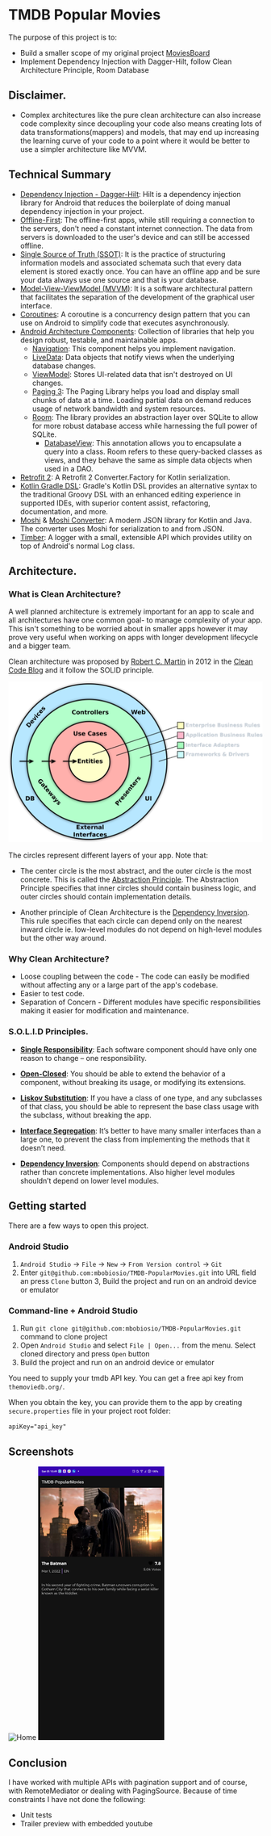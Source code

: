 # TMDB Popular Movies

The purpose of this project is to:

- Build a smaller scope of my original
  project [MoviesBoard](https://github.com/mbobiosio/MoviesBoard)
- Implement Dependency Injection with Dagger-Hilt, follow Clean Architecture Principle, Room
  Database

## Disclaimer.

- Complex architectures like the pure clean architecture can also increase code complexity since
  decoupling your code also means creating lots of data transformations(mappers) and models, that
  may end up increasing the learning curve of your code to a point where it would be better to use a
  simpler architecture like MVVM.

## Technical Summary

- [Dependency Injection - Dagger-Hilt](https://dagger.dev/hilt/): Hilt is a dependency injection
  library for Android that reduces the boilerplate of doing manual dependency injection in your
  project.
- [Offline-First](https://applikeysolutions.com/blog/the-offline-first-approach-to-mobile-app-development):
  The offline-first apps, while still requiring a connection to the servers, don't need a constant
  internet connection. The data from servers is downloaded to the user's device and can still be
  accessed offline.
- [Single Source of Truth (SSOT)](https://developer.android.com/jetpack/docs/guide#truth): It is the
  practice of structuring information models and associated schemata such that every data element is
  stored exactly once. You can have an offline app and be sure your data always use one source and
  that is your database.
- [Model-View-ViewModel (MVVM)](https://en.wikipedia.org/wiki/Model%E2%80%93view%E2%80%93viewmodel):
  It is a software architectural pattern that facilitates the separation of the development of the
  graphical user interface.
- [Coroutines](https://developer.android.com/kotlin/coroutines): A coroutine is a concurrency design
  pattern that you can use on Android to simplify code that executes asynchronously.
- [Android Architecture Components](https://developer.android.com/topic/libraries/architecture):
  Collection of libraries that help you design robust, testable, and maintainable apps.
    - [Navigation](https://developer.android.com/guide/navigation): This component helps you
      implement navigation.
    - [LiveData](https://developer.android.com/topic/libraries/architecture/livedata): Data objects
      that notify views when the underlying database changes.
    - [ViewModel](https://developer.android.com/topic/libraries/architecture/viewmodel): Stores
      UI-related data that isn't destroyed on UI changes.
    - [Paging 3](https://developer.android.com/topic/libraries/architecture/paging): The Paging
      Library helps you load and display small chunks of data at a time. Loading partial data on
      demand reduces usage of network bandwidth and system resources.
    - [Room](https://developer.android.com/topic/libraries/architecture/room): The library provides
      an abstraction layer over SQLite to allow for more robust database access while harnessing the
      full power of SQLite.
        - [DatabaseView](https://developer.android.com/training/data-storage/room/creating-views):
          This annotation allows you to encapsulate a query into a class. Room refers to these
          query-backed classes as views, and they behave the same as simple data objects when used
          in a DAO.
- [Retrofit 2](https://github.com/JakeWharton/retrofit2-kotlinx-serialization-converter): A Retrofit
  2 Converter.Factory for Kotlin serialization.
- [Kotlin Gradle DSL](https://docs.gradle.org/current/userguide/kotlin_dsl.html): Gradle's Kotlin
  DSL provides an alternative syntax to the traditional Groovy DSL with an enhanced editing
  experience in supported IDEs, with superior content assist, refactoring, documentation, and more.
- [Moshi](https://github.com/square/moshi)
  & [Moshi Converter](https://github.com/square/retrofit/tree/master/retrofit-converters/moshi): A
  modern JSON library for Kotlin and Java. The converter uses Moshi for serialization to and from
  JSON.
- [Timber](https://github.com/JakeWharton/timber): A logger with a small, extensible API which
  provides utility on top of Android's normal Log class.

## Architecture.

### What is Clean Architecture?

A well planned architecture is extremely important for an app to scale and all architectures have one common goal- to manage complexity of your app. This isn't something to be worried about in smaller apps however it may prove very useful when working on apps with longer development lifecycle and a bigger team.

Clean architecture was proposed by [Robert C. Martin](https://en.wikipedia.org/wiki/Robert_C._Martin) in 2012 in the [Clean Code Blog](http://blog.cleancoder.com/uncle-bob/2012/08/13/the-clean-architecture.html) and it follow the SOLID principle.

<p align="center"><img src="assets/clean_arch.png" alt="Clean Architecture Diagram"></p>

The circles represent different layers of your app. Note that:

- The center circle is the most abstract, and the outer circle is the most concrete. This is called the [Abstraction Principle](https://en.wikipedia.org/wiki/Abstraction_principle_(computer_programming)). The Abstraction Principle specifies that inner circles should contain business logic, and outer circles should contain implementation details.

- Another principle of Clean Architecture is the [Dependency Inversion](https://en.wikipedia.org/wiki/Dependency_inversion_principle). This rule specifies that each circle can depend only on the nearest inward circle ie. low-level modules do not depend on high-level modules but the other way around.

### Why Clean Architecture?
- Loose coupling between the code - The code can easily be modified without affecting any or a large part of the app's codebase.
- Easier to test code.
- Separation of Concern - Different modules have specific responsibilities making it easier for modification and maintenance.

### S.O.L.I.D Principles.

- [__Single Responsibility__](https://en.wikipedia.org/wiki/Single-responsibility_principle): Each software component should have only one reason to change – one responsibility.

- [__Open-Closed__](https://en.wikipedia.org/wiki/Open%E2%80%93closed_principle#:~:text=In%20object%2Doriented%20programming%2C%20the,without%20modifying%20its%20source%20code.): You should be able to extend the behavior of a component, without breaking its usage, or modifying its extensions.

- [__Liskov Substitution__](https://en.wikipedia.org/wiki/Liskov_substitution_principle): If you have a class of one type, and any subclasses of that class, you should be able to represent the base class usage with the subclass, without breaking the app.

- [__Interface Segregation__](https://en.wikipedia.org/wiki/Interface_segregation_principle): It’s better to have many smaller interfaces than a large one, to prevent the class from implementing the methods that it doesn’t need.

- [__Dependency Inversion__](https://en.wikipedia.org/wiki/Dependency_inversion_principle): Components should depend on abstractions rather than concrete implementations. Also higher level modules shouldn’t depend on lower level modules.

## Getting started

There are a few ways to open this project.

### Android Studio

1. `Android Studio` -> `File` -> `New` -> `From Version control` -> `Git`
2. Enter `git@github.com:mbobiosio/TMDB-PopularMovies.git` into URL field an press `Clone` button 3,
   Build the project and run on an android device or emulator

### Command-line + Android Studio

1. Run `git clone git@github.com:mbobiosio/TMDB-PopularMovies.git` command to clone project
2. Open `Android Studio` and select `File | Open...` from the menu. Select cloned directory and
   press `Open` button
3. Build the project and run on an android device or emulator

You need to supply your tmdb API key. You can get a free api key from `themoviedb.org/`.

When you obtain the key, you can provide them to the app by creating `secure.properties` file in
your project root folder:

```properties
apiKey="api_key"
```

## Screenshots
<img src="assets/home.png" alt="Home" width="250"> <img src="assets/details.png" alt="Movie details" width="250">

## Conclusion
I have worked with multiple APIs with pagination support and of course, with RemoteMediator or dealing with PagingSource. Because of time constraints I have not done the following:
- Unit tests
- Trailer preview with embedded youtube